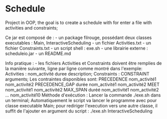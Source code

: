 # Schedule
Project in OOP, the goal is to create a schedule with for enter a file with activities and constraints;


Ce jar est composé de :
	- un package filrouge, possédant deux classes executables : Main, InteractiveScheduling
	- un fichier Activities.txt
	- un fichier Constraints.txt
	- un script shell : exe.sh
	- une librairie externe : scheduleio.jar
	- un README.md

Info pratique : 
	- les fichiers Activities et Constraints doivent être remplies de la manière suivante, ligne par ligne comme
	montré dans l'exemple:
	Activities : nom_activité duree description;
	Constraints : CONSTRAINT arguments;
		Les contraintes disponibles sont:
						PRECEDENCE nom_activité1 nom_activité2
						PRECEDENCE_GAP durée nom_activité1 nom_activité2
						MEET nom_activité1 nom_activité2
						MAX_SPAN duréé nom_activité1 nom_activité2 ... nom_activité10
Méthode d'exécution :
	Lancer la commande ./exe.sh dans un terminal; Automatiquement le script va lancer le programme avec pour
	classe executable Main; pour rediriger l'execution vers une autre classe, il suffit de l'ajouter en argument
	du script : ./exe.sh InteractiveScheduling
 
